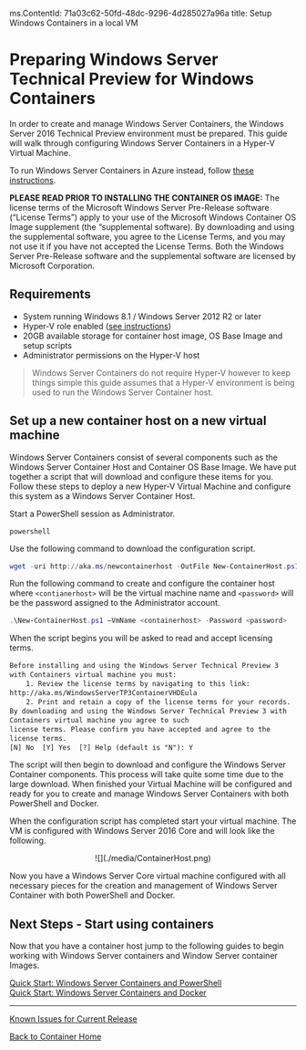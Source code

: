 ms.ContentId: 71a03c62-50fd-48dc-9296-4d285027a96a
title: Setup Windows Containers in a local VM

# Preparing Windows Server Technical Preview for Windows Containers

In order to create and manage Windows Server Containers, the Windows Server 2016 Technical Preview environment must be prepared. This guide will walk through configuring Windows Server Containers in a Hyper-V Virtual Machine.

To run Windows Server Containers in Azure instead, follow [these instructions](./azure_setup.md).

  **PLEASE READ PRIOR TO INSTALLING THE CONTAINER OS IMAGE:**  The license terms of the Microsoft Windows Server Pre-Release software (“License Terms”) apply to your use of the Microsoft Windows Container OS Image supplement (the “supplemental software).  By downloading and using the supplemental software, you agree to the License Terms, and you may not use it if you have not accepted the License Terms. Both the Windows Server Pre-Release software and the supplemental software are licensed by Microsoft Corporation.  
 
## Requirements

* System running Windows 8.1 / Windows Server 2012 R2 or later
* Hyper-V role enabled ([see instructions](https://msdn.microsoft.com/virtualization/hyperv_on_windows/quick_start/walkthrough_install#UsingPowerShell))
* 20GB available storage for container host image, OS Base Image and setup scripts
* Administrator permissions on the Hyper-V host

> Windows Server Containers do not require Hyper-V however to keep things simple this guide assumes that a Hyper-V environment is being used to run the Windows Server Container host.

## Set up a new container host on a new virtual machine
Windows Server Containers consist of several components such as the Windows Server Container Host and Container OS Base Image. We have put together a script that will download and configure these items for you. Follow these steps to deploy a new Hyper-V Virtual Machine and configure this system as a Windows Server Container Host.

Start a PowerShell session as Administrator.

```
powershell
```

Use the following command to download the configuration script.
 
``` PowerShell
wget -uri http://aka.ms/newcontainerhost -OutFile New-ContainerHost.ps1
```
   
Run the following command to create and configure the container host where `<contianerhost>` will be the virtual machine name and `<password>` will be the password assigned to the Administrator account.

``` powershell
.\New-ContainerHost.ps1 –VmName <containerhost> -Password <password>
```
  
When the script begins you will be asked to read and accept licensing terms.

```
Before installing and using the Windows Server Technical Preview 3 with Containers virtual machine you must:
    1. Review the license terms by navigating to this link: http://aka.ms/WindowsServerTP3ContainerVHDEula
    2. Print and retain a copy of the license terms for your records.
By downloading and using the Windows Server Technical Preview 3 with Containers virtual machine you agree to such
license terms. Please confirm you have accepted and agree to the license terms.
[N] No  [Y] Yes  [?] Help (default is "N"): Y
```

The script will then begin to download and configure the Windows Server Container components. This process will take quite some time due to the large download. When finished your Virtual Machine will be configured and ready for you to create and manage Windows Server Containers with both PowerShell and Docker.  

When the configuration script has completed start your virtual machine. The VM is configured with Windows Server 2016 Core and will look like the following.
  
<center>![](./media/ContainerHost.png)</center>
  
Now you have a Windows Server Core virtual machine configured with all necessary pieces for the creation and management of Windows Server Container with both PowerShell and Docker.

## Next Steps - Start using containers

Now that you have a container host jump to the following guides to begin working with Windows Server containers and Window Server container Images. 

[Quick Start: Windows Server Containers and PowerShell](./manage_powershell.md)  
[Quick Start: Windows Server Containers and Docker](./manage_docker.md) 

-------------------
[Known Issues for Current Release](../about/work_in_progress.md)

[Back to Container Home](../containers_welcome.md)